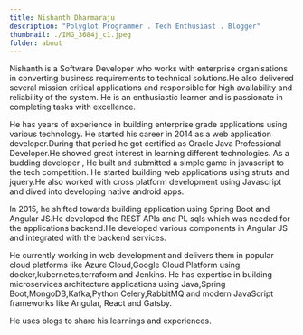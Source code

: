 ```yaml
---
title: Nishanth Dharmaraju
description: "Polyglot Programmer . Tech Enthusiast . Blogger"
thumbnail: ./IMG_3684j_c1.jpeg
folder: about
---
```



Nishanth is a Software Developer who works with enterprise organisations in converting business requirements to technical solutions.He also delivered several mission critical applications and responsible for high availability and reliability of the system. He is an enthusiastic learner and is passionate in completing tasks with excellence.

He has years of experience in building enterprise grade applications using various technology. He started his career in 2014 as a web application developer.During that period he got certified as Oracle Java Professional Developer.He showed great interest in learning different technologies. As a budding developer , He built and submitted a simple game in javascript to the tech competition. He started building web applications using struts and jquery.He also worked with cross platform development using Javascript and dived into developing native android apps.

In 2015, he shifted towards building application using Spring Boot and Angular JS.He developed the REST APIs and PL sqls which was needed for the applications backend.He developed various components in Angular JS and integrated with the backend services.

He currently working in web development and delivers them in popular cloud platforms like Azure Cloud,Google Cloud Platform using docker,kubernetes,terraform and Jenkins. He has expertise in building microservices architecture applications using Java,Spring Boot,MongoDB,Kafka,Python Celery,RabbitMQ and modern JavaScript frameworks like Angular, React and Gatsby.

He uses blogs to share his learnings and experiences.





